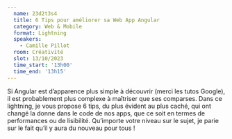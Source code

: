 ```yaml
---
  name: 23d2t3s4
  title: 6 Tips pour améliorer sa Web App Angular
  category: Web & Mobile
  format: Lightning
  speakers: 
    - Camille Pillot
  room: Créativité
  slot: 13/10/2023
  time_start: '13h00'
  time_end: '13h15'
---
```

Si Angular est d’apparence plus simple à découvrir (merci les tutos Google), il est probablement plus complexe à maîtriser que ses comparses. Dans ce lightning, je vous propose 6 tips, du plus évident au plus caché, qui ont changé la donne dans le code de nos apps, que ce soit en termes de performances ou de lisibilité. Qu’importe votre niveau sur le sujet, je parie sur le fait qu’il y aura du nouveau pour tous !
